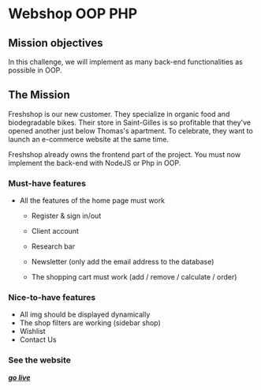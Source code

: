 # Webshop OOP PHP

## Mission objectives
In this challenge, we will implement as many back-end functionalities as possible in OOP.

## The Mission
Freshshop is our new customer. They specialize in organic food and biodegradable bikes. Their store in Saint-Gilles is so profitable that they've opened another just below Thomas's apartment. To celebrate, they want to launch an e-commerce website at the same time.

Freshshop already owns the frontend part of the project. You must now implement the back-end with NodeJS or Php in OOP.

### Must-have features

- All the features of the home page must work

  - Register & sign in/out

  - Client account

  - Research bar

  - Newsletter (only add the email address to the database)

  - The shopping cart must work (add / remove / calculate / order)


### Nice-to-have features

- All img should be displayed dynamically
- The shop filters are working (sidebar shop)
- Wishlist
- Contact Us

### See the website

[***go live***](http:/freshshop-mvc-php.great-site.net/)
